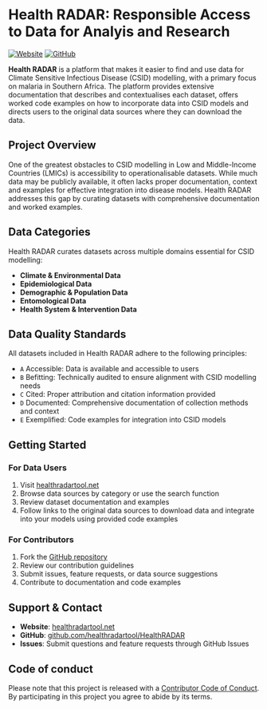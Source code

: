 # Health RADAR: Responsible Access to Data for Analyis and Research

[![Website](https://img.shields.io/badge/Website-Health%20RADAR-blue)](https://healthradartool.net)
[![GitHub](https://img.shields.io/badge/GitHub-HealthRADAR-green)](https://github.com/healthradartool/HealthRADAR)

**Health RADAR** is a platform that makes it easier to find and use data for Climate Sensitive Infectious Disease (CSID) modelling, with a primary focus on malaria in Southern Africa. The platform provides extensive documentation that describes and contextualises each dataset, offers worked code examples on how to incorporate data into CSID models and directs users to the original data sources where they can download the data.

## Project Overview

One of the greatest obstacles to CSID modelling in Low and Middle-Income Countries (LMICs) is accessibility to operationalisable datasets. While much data may be publicly available, it often lacks proper documentation, context and examples for effective integration into disease models. Health RADAR addresses this gap by curating datasets with comprehensive documentation and worked examples.

## Data Categories

Health RADAR curates datasets across multiple domains essential for CSID modelling:

- **Climate & Environmental Data**
- **Epidemiological Data**
- **Demographic & Population Data**
- **Entomological Data**
- **Health System & Intervention Data**

## Data Quality Standards

All datasets included in Health RADAR adhere to the following principles:

- `A` Accessible: Data is available and accessible to users
- `B` Befitting: Technically audited to ensure alignment with CSID modelling needs
- `C` Cited: Proper attribution and citation information provided
- `D` Documented: Comprehensive documentation of collection methods and context
- `E` Exemplified: Code examples for integration into CSID models

## Getting Started

### For Data Users
1. Visit [healthradartool.net](https://healthradartool.net)
2. Browse data sources by category or use the search function
3. Review dataset documentation and examples
4. Follow links to the original data sources to download data and integrate into your models using provided code examples

### For Contributors
1. Fork the [GitHub repository](https://github.com/healthradartool/HealthRADAR)
2. Review our contribution guidelines
3. Submit issues, feature requests, or data source suggestions
4. Contribute to documentation and code examples

## Support & Contact

- **Website**: [healthradartool.net](https://healthradartool.net)
- **GitHub**: [github.com/healthradartool/HealthRADAR](https://github.com/healthradartool/HealthRADAR)
- **Issues**: Submit questions and feature requests through GitHub Issues

## Code of conduct

Please note that this project is released with a [Contributor Code of Conduct](https://github.com/healthradartool/.github/blob/main/CODE_OF_CONDUCT.md). By participating in this project you agree to abide by its terms.